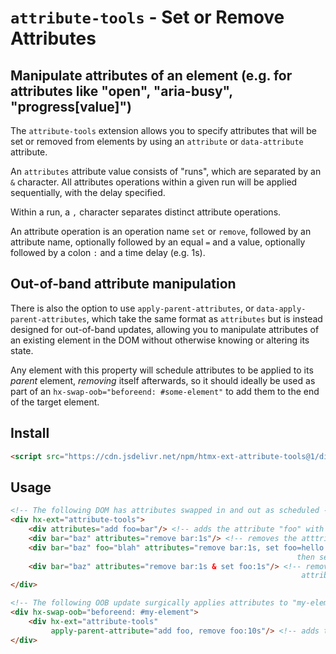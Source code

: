 # `attribute-tools` - Set or Remove Attributes

## Manipulate attributes of an element (e.g. for attributes like "open", "aria-busy", "progress[value]")

The `attribute-tools` extension  allows you to specify attributes that will be set or removed from elements by using
an `attribute` or `data-attribute` attribute.  

An `attributes` attribute value consists of "runs", which are separated by an `&` character.  All
attributes operations within a given run will be applied sequentially, with the delay specified.

Within a run, a `,` character separates distinct attribute operations.

An attribute operation is an operation name `set` or `remove`, followed by an attribute name,
optionally followed by an equal `=` and a value, optionally followed by a colon `:` and a time delay (e.g. 1s).

## Out-of-band attribute manipulation

There is also the option to use `apply-parent-attributes`, or `data-apply-parent-attributes`, which take the same format as `attributes`
but is instead designed for out-of-band updates, allowing you to manipulate attributes of an existing element in the DOM
without otherwise knowing or altering its state.

Any element with this property will schedule attributes to be applied to its _parent_ element, _removing_ itself afterwards,
so it should ideally be used as part of an `hx-swap-oob="beforeend: #some-element"` to add them to the end of the target element.

## Install

```html
<script src="https://cdn.jsdelivr.net/npm/htmx-ext-attribute-tools@1/dist/attribute-tools.min.js"></script>
```

## Usage

```html
<!-- The following DOM has attributes swapped in and out as scheduled -->
<div hx-ext="attribute-tools">
    <div attributes="add foo=bar"/> <!-- adds the attribute "foo" with the value "bar" after 0ms -->
    <div bar="baz" attributes="remove bar:1s"/> <!-- removes the atttribute "bar" after 1s -->
    <div bar="baz" foo="blah" attributes="remove bar:1s, set foo=hello:1s, set open:1s"/> <!-- removes the attribute "bar" after 1s
                                                                then sets the attribute "foo" to "hello" 1s after that then sets the attribute "open" 1s after that -->
    <div bar="baz" attributes="remove bar:1s & set foo:1s"/> <!-- removes the attribute "bar" and adds
                                                                 attribute "foo" after 1s  -->
</div>

<!-- The following OOB update surgically applies attributes to "my-element" -->
<div hx-swap-oob="beforeend: #my-element">
    <div hx-ext="attribute-tools"
         apply-parent-attribute="add foo, remove foo:10s"/> <!-- adds the attribute "foo" to "my-element" for 10s -->
</div>
```
